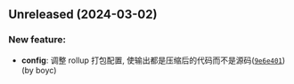 ## Unreleased (2024-03-02)

### New feature:

- **config**: 调整 rollup 打包配置, 使输出都是压缩后的代码而不是源码([`9e6e401`](https://github.com/common-ide/tpl-ts-rollup-lib/commit/9e6e4013266ab1bd245db5f29d9957b3abdf2646)) (by boyc)
